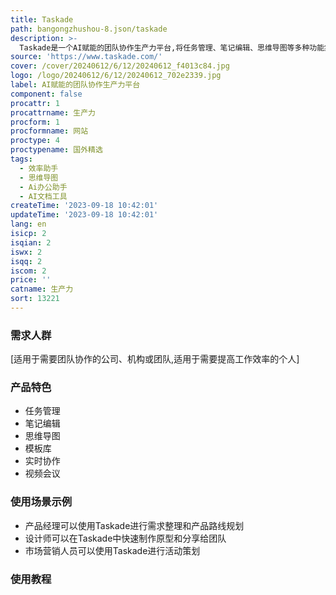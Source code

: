 ```yaml
---
title: Taskade
path: bangongzhushou-8.json/taskade
description: >-
  Taskade是一个AI赋能的团队协作生产力平台,将任务管理、笔记编辑、思维导图等多种功能集成在一个工作空间中,支持任务自动化、知识连结、实时协作,可以极大提高团队的工作效率。
source: 'https://www.taskade.com/'
cover: /cover/20240612/6/12/20240612_f4013c84.jpg
logo: /logo/20240612/6/12/20240612_702e2339.jpg
label: AI赋能的团队协作生产力平台
component: false
procattr: 1
procattrname: 生产力
procform: 1
procformname: 网站
proctype: 4
proctypename: 国外精选
tags:
  - 效率助手
  - 思维导图
  - Ai办公助手
  - AI文档工具
createTime: '2023-09-18 10:42:01'
updateTime: '2023-09-18 10:42:01'
lang: en
isicp: 2
isqian: 2
iswx: 2
isqq: 2
iscom: 2
price: ''
catname: 生产力
sort: 13221
---
```




### 需求人群
[适用于需要团队协作的公司、机构或团队,适用于需要提高工作效率的个人]

### 产品特色
- 任务管理
- 笔记编辑
- 思维导图
- 模板库
- 实时协作
- 视频会议

### 使用场景示例
- 产品经理可以使用Taskade进行需求整理和产品路线规划
- 设计师可以在Taskade中快速制作原型和分享给团队
- 市场营销人员可以使用Taskade进行活动策划

### 使用教程


  
